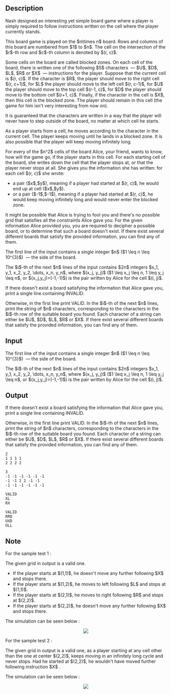 ## Description

<div><p>Nash designed an interesting yet simple board game where a player is simply required to follow instructions written on the cell where the player currently stands. </p><p>This board game is played on the $n\times n$ board. Rows and columns of this board are numbered from $1$ to $n$. The cell on the intersection of the $r$-th row and $c$-th column is denoted by $(r, c)$.</p><p>Some cells on the board are called <span class="tex-font-style-bf">blocked zones</span>. On each cell of the board, there is written one of the following $5$ characters &nbsp;— $U$, $D$, $L$, $R$ or $X$ &nbsp;— instructions for the player. Suppose that the current cell is $(r, c)$. If the character is $R$, the player should move to the right cell $(r, c+1)$, for $L$ the player should move to the left cell $(r, c-1)$, for $U$ the player should move to the top cell $(r-1, c)$, for $D$ the player should move to the bottom cell $(r+1, c)$. Finally, if the character in the cell is $X$, then this cell is the <span class="tex-font-style-bf">blocked zone</span>. The player should remain in this cell (the game for him isn't very interesting from now on).</p><p>It is guaranteed that the characters are written in a way that the player will never have to step outside of the board, no matter at which cell he starts.</p><p>As a player starts from a cell, he moves according to the character in the current cell. The player keeps moving until he lands in a blocked zone. It is also possible that the player will keep moving infinitely long.</p><p>For every of the $n^2$ cells of the board Alice, your friend, wants to know, how will the game go, if the player starts in this cell. For each starting cell of the board, she writes down the cell that the player stops at, or that the player never stops at all. She gives you the information she has written: for each cell $(r, c)$ she wrote: </p><ul> <li> a pair ($x$,$y$), meaning if a player had started at $(r, c)$, he would end up at cell ($x$,$y$). </li><li> or a pair ($-1$,$-1$), meaning if a player had started at $(r, c)$, he would keep moving infinitely long and would never enter the blocked zone. </li></ul><p>It might be possible that Alice is trying to fool you and there's no possible grid that satisfies all the constraints Alice gave you. For the given information Alice provided you, you are required to decipher a possible board, or to determine that such a board doesn't exist. If there exist several different boards that satisfy the provided information, you can find any of them.</p></div><div class="input-specification"><p>The first line of the input contains a single integer $n$ ($1 \leq n \leq 10^{3}$) &nbsp;— the side of the board.</p><p>The $i$-th of the next $n$ lines of the input contains $2n$ integers $x_1, y_1, x_2, y_2, \dots, x_n, y_n$, where $(x_j, y_j)$ ($1 \leq x_j \leq n, 1 \leq y_j \leq n$, or $(x_j,y_j)=(-1,-1)$) is the pair written by Alice for the cell $(i, j)$. </p></div><div class="output-specification"><p>If there doesn't exist a board satisfying the information that Alice gave you, print a single line containing <span class="tex-font-style-tt">INVALID</span>. </p><p>Otherwise, in the first line print <span class="tex-font-style-tt">VALID</span>. In the $i$-th of the next $n$ lines, print the string of $n$ characters, corresponding to the characters in the $i$-th row of the suitable board you found. Each character of a string can either be $U$, $D$, $L$, $R$ or $X$. If there exist several different boards that satisfy the provided information, you can find any of them.</p></div>

## Input

<p>The first line of the input contains a single integer $n$ ($1 \leq n \leq 10^{3}$) &nbsp;— the side of the board.</p><p>The $i$-th of the next $n$ lines of the input contains $2n$ integers $x_1, y_1, x_2, y_2, \dots, x_n, y_n$, where $(x_j, y_j)$ ($1 \leq x_j \leq n, 1 \leq y_j \leq n$, or $(x_j,y_j)=(-1,-1)$) is the pair written by Alice for the cell $(i, j)$. </p>

## Output

<p>If there doesn't exist a board satisfying the information that Alice gave you, print a single line containing <span class="tex-font-style-tt">INVALID</span>. </p><p>Otherwise, in the first line print <span class="tex-font-style-tt">VALID</span>. In the $i$-th of the next $n$ lines, print the string of $n$ characters, corresponding to the characters in the $i$-th row of the suitable board you found. Each character of a string can either be $U$, $D$, $L$, $R$ or $X$. If there exist several different boards that satisfy the provided information, you can find any of them.</p>





```input1
2
1 1 1 1
2 2 2 2
```




```input2
3
-1 -1 -1 -1 -1 -1
-1 -1 2 2 -1 -1
-1 -1 -1 -1 -1 -1
```




```output1
VALID
XL
RX
```




```output2
VALID
RRD
UXD
ULL
```



## Note

<p>For the sample test 1 :</p><p>The given grid in output is a valid one. </p><ul> <li> If the player starts at $(1,1)$, he doesn't move any further following $X$ and stops there. </li><li> If the player starts at $(1,2)$, he moves to left following $L$ and stops at $(1,1)$. </li><li> If the player starts at $(2,1)$, he moves to right following $R$ and stops at $(2,2)$. </li><li> If the player starts at $(2,2)$, he doesn't move any further following $X$ and stops there. </li></ul><p>The simulation can be seen below : </p><center> <img class="tex-graphics" src="file://gp49dsrZ.png" style="max-width: 100.0%;max-height: 100.0%;"> </center><p>For the sample test 2 : </p><p>The given grid in output is a valid one, as a player starting at any cell other than the one at center $(2,2)$, keeps moving in an infinitely long cycle and never stops. Had he started at $(2,2)$, he wouldn't have moved further following instruction $X$ .</p><p>The simulation can be seen below : </p><center> <img class="tex-graphics" src="file://qVA9KR6B.png" style="max-width: 100.0%;max-height: 100.0%;"> </center>
